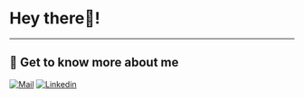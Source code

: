 # Hey there👋!

---

## 🔗 Get to know more about me 

[![Mail](https://img.shields.io/badge/-Say%20Hi!-black?style=for-the-badge&logo=email)](mailto:sukhjot.sekhon@ucalgary.ca)
[![Linkedin](https://img.shields.io/badge/-Shrikant991-black?style=for-the-badge&logo=Linkedin)](https://www.linkedin.com/in/sukhjot-sekhon/)
